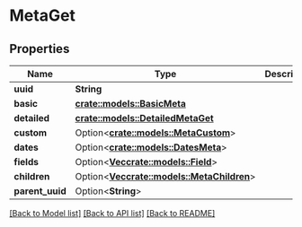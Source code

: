 # MetaGet

## Properties

Name | Type | Description | Notes
------------ | ------------- | ------------- | -------------
**uuid** | **String** |  | 
**basic** | [**crate::models::BasicMeta**](BasicMeta.md) |  | 
**detailed** | [**crate::models::DetailedMetaGet**](DetailedMetaGet.md) |  | 
**custom** | Option<[**crate::models::MetaCustom**](MetaCustom.md)> |  | [optional]
**dates** | Option<[**crate::models::DatesMeta**](DatesMeta.md)> |  | [optional]
**fields** | Option<[**Vec<crate::models::Field>**](Field.md)> |  | [optional]
**children** | Option<[**Vec<crate::models::MetaChildren>**](MetaChildren.md)> |  | [optional]
**parent_uuid** | Option<**String**> |  | [optional]

[[Back to Model list]](../README.md#documentation-for-models) [[Back to API list]](../README.md#documentation-for-api-endpoints) [[Back to README]](../README.md)


